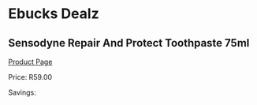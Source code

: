 
# Ebucks Dealz
## Sensodyne Repair And Protect Toothpaste 75ml
[Product Page](https://www.ebucks.com/web/shop/productSelected.do?prodId=342602868&catId=714893646)

Price: R59.00

Savings: 


	